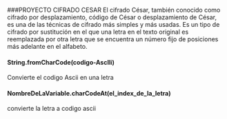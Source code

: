 ###PROYECTO CIFRADO CESAR
El cifrado César, también conocido como cifrado por desplazamiento, código de César o desplazamiento de César, es una de las técnicas de cifrado más simples y más usadas. Es un tipo de cifrado por sustitución en el que una letra en el texto original es reemplazada por otra letra que se encuentra un número fijo de posiciones más adelante en el alfabeto.
#### String.fromCharCode(codigo-Asclli)
Convierte el codigo Ascii en una letra

#### NombreDeLaVariable.charCodeAt(el_index_de_la_letra)
convierte la letra a codigo ascii


